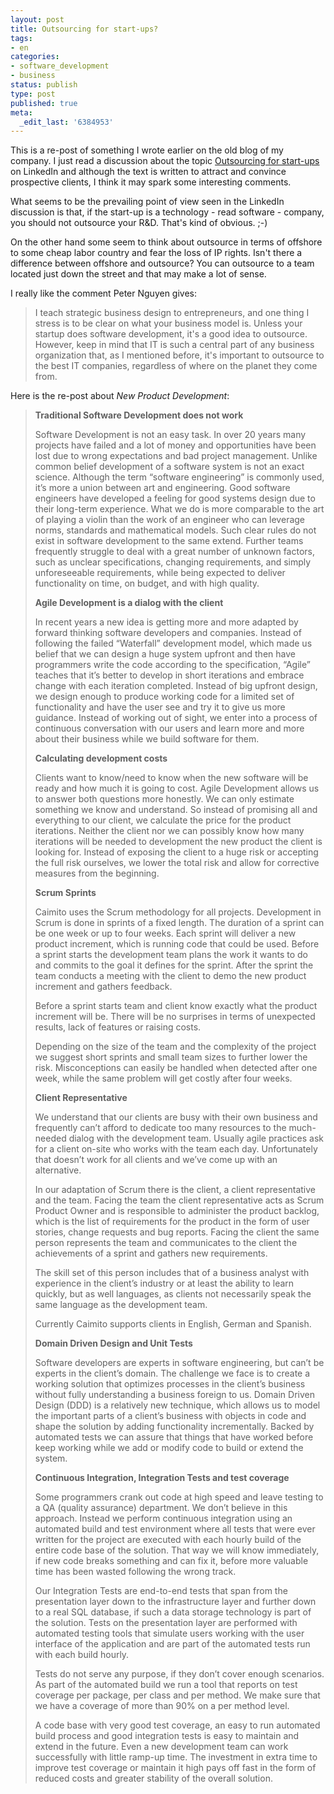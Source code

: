 ```yaml
---
layout: post
title: Outsourcing for start-ups?
tags:
- en
categories:
- software_development
- business
status: publish
type: post
published: true
meta:
  _edit_last: '6384953'
---
```

<p>This is a re-post of something I wrote earlier on the old blog of my company. I just read a discussion about the topic <a href="http://www.linkedin.com/answers/startups-small-businesses/starting-up/STR_STP/168156-2371260?searchIdx=4&amp;sik=1204670846333&amp;goback=%2Easr_1_1204670846333">Outsourcing for start-ups</a> on LinkedIn and although the text is written to attract and convince prospective clients, I think it may spark some interesting comments.</p>

<p>What seems to be the prevailing point of view seen in the LinkedIn discussion is that, if the start-up is a technology - read software - company, you should not outsource your R&amp;D. That's kind of obvious. ;-)</p>

<p>On the other hand some seem to think about outsource in terms of offshore to some cheap labor country and fear the loss of IP rights. Isn't there a difference between offshore and outsource? You can outsource to a team located just down the street and that may make a lot of sense.</p>

<p>I really like the comment Peter Nguyen gives:</p>

<blockquote>I teach strategic business design to entrepreneurs, and one thing I stress is to be clear on what your business model is. Unless your startup does software development, it's a good idea to outsource. However, keep in mind that IT is such a central part of any business organization that, as I mentioned before, it's important to outsource to the best IT companies, regardless of where on the planet they come from. </blockquote>

<p>Here is the re-post about <em>New Product Development</em>:</p>

<blockquote><p><strong>Traditional Software Development does not work</strong></p>
<p>Software Development is not an easy task. In over 20 years many projects have failed and a lot of money and opportunities have been lost due to wrong expectations and bad project management. Unlike common belief development of a software system is not an exact science. Although the term &ldquo;software engineering&rdquo; is commonly used, it&rsquo;s more a union between art and engineering. Good software engineers have developed a feeling for good systems design due to their long-term experience. What we do is more comparable to the art of playing a violin than the work of an engineer who can leverage norms, standards and mathematical models. Such clear rules do not exist in software development to the same extend. Further teams frequently struggle to deal with a great number of unknown factors, such as unclear specifications, changing requirements, and simply unforeseeable requirements, while being expected to deliver functionality on time, on budget, and with high quality.</p>

<p><strong>Agile Development is a dialog with the client</strong></p>
<p>In recent years a new idea is getting more and more adapted by forward thinking software developers and companies. Instead of following the failed &ldquo;Waterfall&rdquo; development model, which made us belief that we can design a huge system upfront and then have programmers write the code according to the specification, &ldquo;Agile&rdquo; teaches that it&rsquo;s better to develop in short iterations and embrace change with each iteration completed. Instead of big upfront design, we design enough to produce working code for a limited set of functionality and have the user see and try it to give us more guidance. Instead of working out of sight, we enter into a process of continuous conversation with our users and learn more and more about their business while we build software for them.

<p><strong>Calculating development costs</strong></p>
<p>Clients want to know/need to know when the new software will be ready and how much it is going to cost. Agile Development allows us to answer both questions more honestly. We can only estimate something we know and understand. So instead of promising all and everything to our client, we calculate the price for the product iterations. Neither the client nor we can possibly know how many iterations will be needed to development the new product the client is looking for. Instead of exposing the client to a huge risk or accepting the full risk ourselves, we lower the total risk and allow for corrective measures from the beginning.</p>

<p><strong>Scrum Sprints</strong></p>
<p>Caimito uses the Scrum methodology for all projects. Development in Scrum is done in sprints of a fixed length. The duration of a sprint can be one week or up to four weeks. Each sprint will deliver a new product increment, which is running code that could be used. Before a sprint starts the development team plans the work it wants to do and commits to the goal it defines for the sprint. After the sprint the team conducts a meeting with the client to demo the new product increment and gathers feedback.</p>
<p>Before a sprint starts team and client know exactly what the product increment will be. There will be no surprises in terms of unexpected results, lack of features or raising costs.</p>
<p>Depending on the size of the team and the complexity of the project we suggest short sprints and small team sizes to further lower the risk. Misconceptions can easily be handled when detected after one week, while the same problem will get costly after four weeks.</p>

<p><strong>Client Representative</strong></p>
<p>We understand that our clients are busy with their own business and frequently can&rsquo;t afford to dedicate too many resources to the much-needed dialog with the development team. Usually agile practices ask for a client on-site who works with the team each day. Unfortunately that doesn&rsquo;t work for all clients and we&rsquo;ve come up with an alternative.</p>
<p>In our adaptation of Scrum there is the client, a client representative and the team. Facing the team the client representative acts as Scrum Product Owner and is responsible to administer the product backlog, which is the list of requirements for the product in the form of user stories, change requests and bug reports. Facing the client the same person represents the team and communicates to the client the achievements of a sprint and gathers new requirements.</p>
<p>The skill set of this person includes that of a business analyst with experience in the client&rsquo;s industry or at least the ability to learn quickly, but as well languages, as clients not necessarily speak the same language as the development team.</p>
<p>Currently Caimito supports clients in English, German and Spanish.</p>

<p><strong>Domain Driven Design and Unit Tests</strong></p>
<p>Software developers are experts in software engineering, but can&rsquo;t be experts in the client&rsquo;s domain. The challenge we face is to create a working solution that optimizes processes in the client&rsquo;s business without fully understanding a business foreign to us. Domain Driven Design (DDD) is a relatively new technique, which allows us to model the important parts of a client&rsquo;s business with objects in code and shape the solution by adding functionality incrementally. Backed by automated tests we can assure that things that have worked before keep working while we add or modify code to build or extend the system.</p>

<p><strong>Continuous Integration, Integration Tests and test coverage</strong></p>
<p>Some programmers crank out code at high speed and leave testing to a QA (quality assurance) department. We don&rsquo;t believe in this approach. Instead we perform continuous integration using an automated build and test environment where all tests that were ever written for the project are executed with each hourly build of the entire code base of the solution. That way we will know immediately, if new code breaks something and can fix it, before more valuable time has been wasted following the wrong track.</p>
<p>Our Integration Tests are end-to-end tests that span from the presentation layer down to the infrastructure layer and further down to a real SQL database, if such a data storage technology is part of the solution. Tests on the presentation layer are performed with automated testing tools that simulate users working with the user interface of the application and are part of the automated tests run with each build hourly.</p>
<p>Tests do not serve any purpose, if they don&rsquo;t cover enough scenarios. As part of the automated build we run a tool that reports on test coverage per package, per class and per method. We make sure that we have a coverage of more than 90% on a per method level.</p>
<p>A code base with very good test coverage, an easy to run automated build process and good integration tests is easy to maintain and extend in the future. Even a new development team can work successfully with little ramp-up time. The investment in extra time to improve test coverage or maintain it high pays off fast in the form of reduced costs and greater stability of the overall solution.</p></blockquote>

